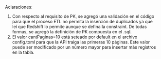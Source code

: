 Aclaraciones:

1. Con respecto al requisito de PK, se agregó una validación en el código para que el proceso ETL no permita la inserción de duplicados ya que leí que Redshift lo permite aunque se defina la constraint. De todas formas, se agregó la definición de PK compuesta en el .sql.
2. El valor cantPaginas=10 está seteado por default en el archivo config.toml para que la API traiga las primeras 10 páginas. Este valor puede ser modificado por un número mayor para insertar más registros en la tabla.
